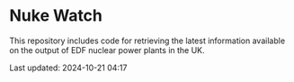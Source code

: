 # Nuke Watch

This repository includes code for retrieving the latest information available on the output of EDF nuclear power plants in the UK.

Last updated: 2024-10-21 04:17